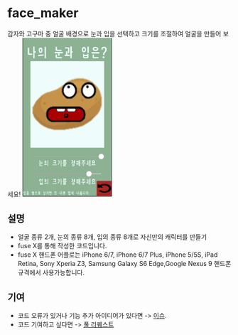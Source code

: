 # face_maker

감자와 고구마 중 얼굴 배경으로 눈과 입을 선택하고 크기를 조절하여 얼굴을 만들어 보세요!
<img src="https://github.com/yunhee4859/face_maker/blob/main/face_maker.PNG" alt="ex_gameplay" width="40%">

## 설명

- 얼굴 종류 2개, 눈의 종류 8개, 입의 종류 8개로 자신만의 캐릭터를 만들기
- fuse X를 통해 작성한 코드입니다.
- fuse X 핸드폰 어플로는
  iPhone 6/7, iPhone 6/7 Plus, iPhone 5/5S, iPad Retina, Sony Xperia Z3, Samsung Galaxy S6 Edge,Google Nexus 9 핸드폰 규격에서 사용가능합니다.

## 기여

- 코드 오류가 있거나 기능 추가 아이디어가 있다면 -> [이슈](https://github.com/yunhee4859/face_maker/issues).
- 코드 기여하고 싶다면 -> [풀 리퀘스트](https://github.com/ideal-man58/rabbitrush/pulls)
